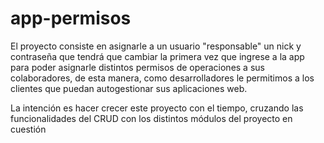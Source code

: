 # app-permisos
El proyecto consiste en asignarle a un usuario "responsable" un nick y contraseña que tendrá que cambiar la primera vez que ingrese a la app para poder asignarle distintos permisos de operaciones a sus colaboradores, de esta manera, como desarrolladores le permitimos a los clientes que puedan autogestionar sus aplicaciones web.

La intención es hacer crecer este proyecto con el tiempo, cruzando las funcionalidades del CRUD  con los distintos módulos del proyecto en cuestión
